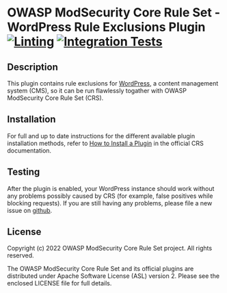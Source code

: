 # OWASP ModSecurity Core Rule Set - WordPress Rule Exclusions Plugin [![Linting](https://github.com/coreruleset/wordpress-rule-exclusions-plugin/actions/workflows/lint.yml/badge.svg)](https://github.com/coreruleset/wordpress-rule-exclusions-plugin/actions/workflows/lint.yml) [![Integration Tests](https://github.com/coreruleset/wordpress-rule-exclusions-plugin/actions/workflows/integration.yml/badge.svg)](https://github.com/coreruleset/wordpress-rule-exclusions-plugin/actions/workflows/integration.yml)
## Description

This plugin contains rule exclusions for [WordPress](https://wordpress.org/),
a content management system (CMS), so it can be run flawlessly togather with
OWASP ModSecurity Core Rule Set (CRS).

## Installation

For full and up to date instructions for the different available plugin
installation methods, refer to [How to Install a Plugin](https://coreruleset.org/docs/concepts/plugins/#how-to-install-a-plugin)
in the official CRS documentation.

## Testing

After the plugin is enabled, your WordPress instance should work without any
problems possibly caused by CRS (for example, false positives while blocking
requests). If you are still having any problems, please file a new issue on
[github](https://github.com/coreruleset/wordpress-rule-exclusions-plugin).

## License

Copyright (c) 2022 OWASP ModSecurity Core Rule Set project. All rights reserved.

The OWASP ModSecurity Core Rule Set and its official plugins are distributed
under Apache Software License (ASL) version 2. Please see the enclosed LICENSE
file for full details.
